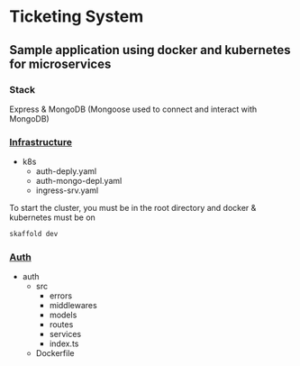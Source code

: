 # Ticketing System

## Sample application using docker and kubernetes for microservices

### Stack
Express & MongoDB
(Mongoose used to connect and interact with MongoDB)

### [Infrastructure](https://github.com/tclohm/ticketing-system/tree/main/infrastructure/k8s)
- k8s
  - auth-deply.yaml
  - auth-mongo-depl.yaml
  - ingress-srv.yaml

To start the cluster, you must be in the root directory 
and 
docker & kubernetes must be on

```sh
skaffold dev
```
### [Auth](https://github.com/tclohm/ticketing-system/tree/main/auth)
- auth
  - src
    - errors
    - middlewares
    - models
    - routes
    - services
    - index.ts
  - Dockerfile   
